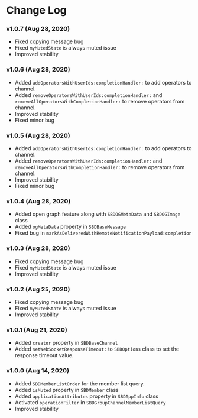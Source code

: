 # Change Log

### v1.0.7 (Aug 28, 2020)
* Fixed copying message bug
* Fixed `myMutedState` is always muted issue
* Improved stability


### v1.0.6 (Aug 28, 2020)
* Added `addOperatorsWithUserIds:completionHandler:` to add operators to channel.
* Added `removeOperatorsWithUserIds:completionHandler:` and `removeAllOperatorsWithCompletionHandler:` to remove operators from channel.
* Improved stability
* Fixed minor bug


### v1.0.5 (Aug 28, 2020)
* Added `addOperatorsWithUserIds:completionHandler:` to add operators to channel.
* Added `removeOperatorsWithUserIds:completionHandler:` and `removeAllOperatorsWithCompletionHandler:` to remove operators from channel.
* Improved stability
* Fixed minor bug


### v1.0.4 (Aug 28, 2020)
* Added open graph feature along with `SBDOGMetaData` and `SBDOGImage` class
* Added `ogMetaData` property in `SBDBaseMessage` 
* Fixed bug in `markAsDeliveredWithRemoteNotificationPayload:completion`


### v1.0.3 (Aug 28, 2020)
* Fixed copying message bug
* Fixed `myMutedState` is always muted issue
* Improved stability


### v1.0.2 (Aug 25, 2020)
* Fixed copying message bug
* Fixed `myMutedState` is always muted issue
* Improved stability

### v1.0.1 (Aug 21, 2020)
* Added `creator` property in `SBDBaseChannel`
* Added `setWebSocketResponseTimeout:` to `SBDOptions` class to set the response timeout value.

### v1.0.0 (Aug 14, 2020)
* Added `SBDMemberListOrder` for the member list query.
* Added `isMuted` property in `SBDMember` class
* Added `applicationAttributes` property in `SBDAppInfo` class
* Activated `operationFilter` in `SBDGroupChannelMemberListQuery`
* Improved stability
